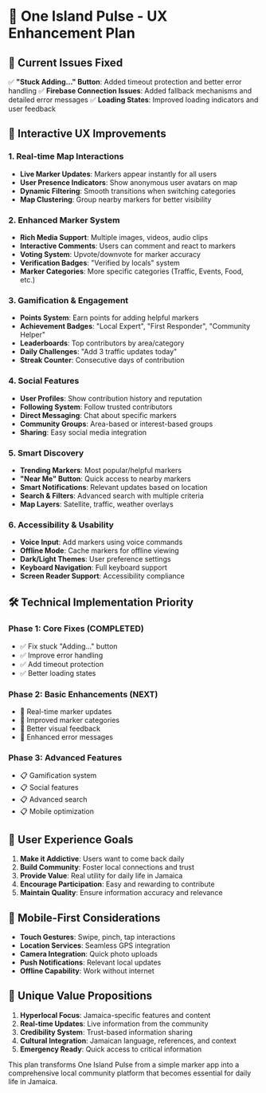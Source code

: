 # 🚀 One Island Pulse - UX Enhancement Plan

## 🎯 Current Issues Fixed
✅ **"Stuck Adding..." Button**: Added timeout protection and better error handling
✅ **Firebase Connection Issues**: Added fallback mechanisms and detailed error messages
✅ **Loading States**: Improved loading indicators and user feedback

## 🎨 Interactive UX Improvements

### 1. **Real-time Map Interactions**
- **Live Marker Updates**: Markers appear instantly for all users
- **User Presence Indicators**: Show anonymous user avatars on map
- **Dynamic Filtering**: Smooth transitions when switching categories
- **Map Clustering**: Group nearby markers for better visibility

### 2. **Enhanced Marker System**
- **Rich Media Support**: Multiple images, videos, audio clips
- **Interactive Comments**: Users can comment and react to markers
- **Voting System**: Upvote/downvote for marker accuracy
- **Verification Badges**: "Verified by locals" system
- **Marker Categories**: More specific categories (Traffic, Events, Food, etc.)

### 3. **Gamification & Engagement**
- **Points System**: Earn points for adding helpful markers
- **Achievement Badges**: "Local Expert", "First Responder", "Community Helper"
- **Leaderboards**: Top contributors by area/category
- **Daily Challenges**: "Add 3 traffic updates today"
- **Streak Counter**: Consecutive days of contribution

### 4. **Social Features**
- **User Profiles**: Show contribution history and reputation
- **Following System**: Follow trusted contributors
- **Direct Messaging**: Chat about specific markers
- **Community Groups**: Area-based or interest-based groups
- **Sharing**: Easy social media integration

### 5. **Smart Discovery**
- **Trending Markers**: Most popular/helpful markers
- **"Near Me" Button**: Quick access to nearby markers
- **Smart Notifications**: Relevant updates based on location
- **Search & Filters**: Advanced search with multiple criteria
- **Map Layers**: Satellite, traffic, weather overlays

### 6. **Accessibility & Usability**
- **Voice Input**: Add markers using voice commands
- **Offline Mode**: Cache markers for offline viewing
- **Dark/Light Themes**: User preference settings
- **Keyboard Navigation**: Full keyboard support
- **Screen Reader Support**: Accessibility compliance

## 🛠️ Technical Implementation Priority

### Phase 1: Core Fixes (COMPLETED)
- ✅ Fix stuck "Adding..." button
- ✅ Improve error handling
- ✅ Add timeout protection
- ✅ Better loading states

### Phase 2: Basic Enhancements (NEXT)
- 🔄 Real-time marker updates
- 🔄 Improved marker categories
- 🔄 Better visual feedback
- 🔄 Enhanced error messages

### Phase 3: Advanced Features
- 📋 Gamification system
- 📋 Social features
- 📋 Advanced search
- 📋 Mobile optimization

## 🎯 User Experience Goals

1. **Make it Addictive**: Users want to come back daily
2. **Build Community**: Foster local connections and trust
3. **Provide Value**: Real utility for daily life in Jamaica
4. **Encourage Participation**: Easy and rewarding to contribute
5. **Maintain Quality**: Ensure information accuracy and relevance

## 📱 Mobile-First Considerations

- **Touch Gestures**: Swipe, pinch, tap interactions
- **Location Services**: Seamless GPS integration
- **Camera Integration**: Quick photo uploads
- **Push Notifications**: Relevant local updates
- **Offline Capability**: Work without internet

## 🌟 Unique Value Propositions

1. **Hyperlocal Focus**: Jamaica-specific features and content
2. **Real-time Updates**: Live information from the community
3. **Credibility System**: Trust-based information sharing
4. **Cultural Integration**: Jamaican language, references, and context
5. **Emergency Ready**: Quick access to critical information

This plan transforms One Island Pulse from a simple marker app into a comprehensive local community platform that becomes essential for daily life in Jamaica.

